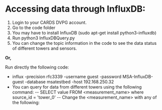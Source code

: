 # Accessing data through InfluxDB:
1. Login to your CARDS DVPG account.
2. Go to the code folder
3. You may have to install InfluxDB (sudo apt-get install python3-influxdb)
4. Run python3 InfluxDBQuery.py
5. You can change the topic information in the code to see the data status of different towers and sensors.

**Or,**

Run directly the following code:
- influx -precision rfc3339 -username guest -password MSA-InfluxDB-guest -database msatestbed -host 192.168.250.32
- You can query for data from different towers using the following command:
-- SELECT value FROM <measurement_name> where source_id = 'tower_0'
-- Change the  <measurement_name> with any of the following:
